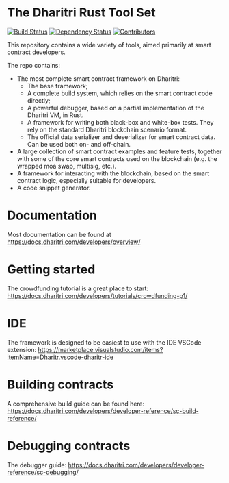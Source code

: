 # The Dharitri Rust Tool Set


[![Build Status](https://img.shields.io/github/actions/workflow/status/dharitri/mx-sdk-rs/actions.yml?branch=master)](https://github.com/dharitri-org/mx-sdk-rs/actions/workflows/actions.yml?query=branch%3Amaster) [![Dependency Status](https://deps.rs/repo/github/dharitri/mx-sdk-rs/status.svg)](https://deps.rs/repo/github/dharitri/mx-sdk-rs) [![Contributors](https://img.shields.io/github/contributors/dharitri/mx-sdk-rs)](https://github.com/dharitri-org/mx-sdk-rs/graphs/contributors)

This repository contains a wide variety of tools, aimed primarily at smart contract developers.

The repo contains:
- The most complete smart contract framework on Dharitri:
    - The base framework;
    - A complete build system, which relies on the smart contract code directly;
    - A powerful debugger, based on a partial implementation of the Dharitri VM, in Rust.
    - A framework for writing both black-box and white-box tests. They rely on the standard Dharitri blockchain scenario format.
    - The official data serializer and deserializer for smart contract data. Can be used both on- and off-chain.
- A large collection of smart contract examples and feature tests, together with some of the core smart contracts used on the blockchain (e.g. the wrapped moa swap, multisig, etc.).
- A framework for interacting with the blockchain, based on the smart contract logic, especially suitable for developers.
- A code snippet generator.

# Documentation

Most documentation can be found at https://docs.dharitri.com/developers/overview/

# Getting started

The crowdfunding tutorial is a great place to start: https://docs.dharitri.com/developers/tutorials/crowdfunding-p1/

# IDE

The framework is designed to be easiest to use with the IDE VSCode extension: https://marketplace.visualstudio.com/items?itemName=Dharitr.vscode-dharitr-ide

# Building contracts

A comprehensive build guide can be found here: https://docs.dharitri.com/developers/developer-reference/sc-build-reference/

# Debugging contracts

The debugger guide: https://docs.dharitri.com/developers/developer-reference/sc-debugging/

